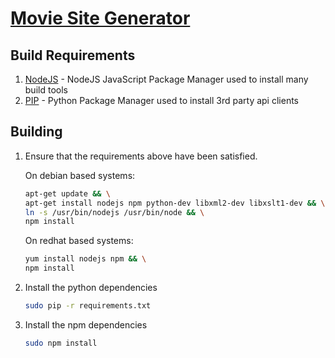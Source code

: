 [Movie Site Generator](../README.md)
==================================================

Build Requirements
--------------------------------------

1. [NodeJS](https://docs.npmjs.com/getting-started/installing-node) - NodeJS JavaScript Package Manager used to install many build tools
2. [PIP](https://pip.pypa.io/en/latest/installing/) - Python Package Manager used to install 3rd party api clients


Building
--------------------------------------

1. Ensure that the requirements above have been satisfied.

	On debian based systems:
	```bash
	apt-get update && \
	apt-get install nodejs npm python-dev libxml2-dev libxslt1-dev && \
	ln -s /usr/bin/nodejs /usr/bin/node && \
	npm install
	```
	
	On redhat based systems:
	```bash
	yum install nodejs npm && \
	npm install
	```
2. Install the python dependencies

	```bash
	sudo pip -r requirements.txt
	```
3. Install the npm dependencies

	```bash
	sudo npm install
	```

